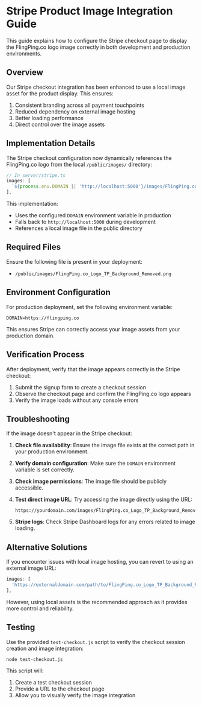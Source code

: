 # Stripe Product Image Integration Guide

This guide explains how to configure the Stripe checkout page to display the FlingPing.co logo image correctly in both development and production environments.

## Overview

Our Stripe checkout integration has been enhanced to use a local image asset for the product display. This ensures:

1. Consistent branding across all payment touchpoints
2. Reduced dependency on external image hosting
3. Better loading performance
4. Direct control over the image assets

## Implementation Details

The Stripe checkout configuration now dynamically references the FlingPing.co logo from the local `/public/images/` directory:

```javascript
// In server/stripe.ts
images: [
  `${process.env.DOMAIN || 'http://localhost:5000'}/images/FlingPing.co_Logo_TP_Background_Removed.png`
],
```

This implementation:
- Uses the configured `DOMAIN` environment variable in production
- Falls back to `http://localhost:5000` during development
- References a local image file in the public directory

## Required Files

Ensure the following file is present in your deployment:

- `/public/images/FlingPing.co_Logo_TP_Background_Removed.png`

## Environment Configuration

For production deployment, set the following environment variable:

```
DOMAIN=https://flingping.co
```

This ensures Stripe can correctly access your image assets from your production domain.

## Verification Process

After deployment, verify that the image appears correctly in the Stripe checkout:

1. Submit the signup form to create a checkout session
2. Observe the checkout page and confirm the FlingPing.co logo appears
3. Verify the image loads without any console errors

## Troubleshooting

If the image doesn't appear in the Stripe checkout:

1. **Check file availability**: Ensure the image file exists at the correct path in your production environment.

2. **Verify domain configuration**: Make sure the `DOMAIN` environment variable is set correctly.

3. **Check image permissions**: The image file should be publicly accessible.

4. **Test direct image URL**: Try accessing the image directly using the URL:
   ```
   https://yourdomain.com/images/FlingPing.co_Logo_TP_Background_Removed.png
   ```

5. **Stripe logs**: Check Stripe Dashboard logs for any errors related to image loading.

## Alternative Solutions

If you encounter issues with local image hosting, you can revert to using an external image URL:

```javascript
images: [
  'https://externaldomain.com/path/to/FlingPing.co_Logo_TP_Background_Removed.png'
],
```

However, using local assets is the recommended approach as it provides more control and reliability.

## Testing

Use the provided `test-checkout.js` script to verify the checkout session creation and image integration:

```bash
node test-checkout.js
```

This script will:
1. Create a test checkout session
2. Provide a URL to the checkout page
3. Allow you to visually verify the image integration